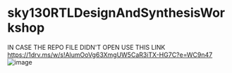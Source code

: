 # sky130RTLDesignAndSynthesisWorkshop
IN CASE THE REPO FILE DIDN'T OPEN USE THIS LINK
https://1drv.ms/w/s!AlumOoVg63XmgUW5CaR3iTX-HG7C?e=WC9n47
![image](https://user-images.githubusercontent.com/77483516/167078491-62f60ba2-a3ee-42f3-a2d3-ba3dde4d4301.png)

